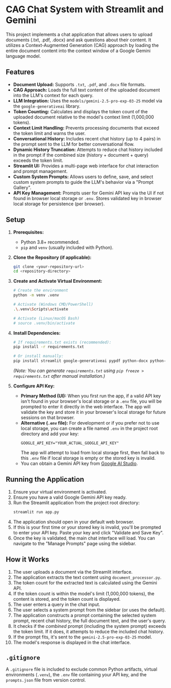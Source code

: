 # CAG Chat System with Streamlit and Gemini

This project implements a chat application that allows users to upload documents (.txt, .pdf, .docx) and ask questions about their content. It utilizes a Context-Augmented Generation (CAG) approach by loading the entire document content into the context window of a Google Gemini language model.

## Features

*   **Document Upload:** Supports `.txt`, `.pdf`, and `.docx` file formats.
*   **CAG Approach:** Loads the full text content of the uploaded document into the LLM's context for each query.
*   **LLM Integration:** Uses the `models/gemini-2.5-pro-exp-03-25` model via the `google-generativeai` library.
*   **Token Counting:** Calculates and displays the token count of the uploaded document relative to the model's context limit (1,000,000 tokens).
*   **Context Limit Handling:** Prevents processing documents that exceed the token limit and warns the user.
*   **Conversational History:** Includes recent chat history (up to 4 pairs) in the prompt sent to the LLM for better conversational flow.
*   **Dynamic History Truncation:** Attempts to reduce chat history included in the prompt if the combined size (history + document + query) exceeds the token limit.
*   **Streamlit UI:** Provides a multi-page web interface for chat interaction and prompt management.
*   **Custom System Prompts:** Allows users to define, save, and select custom system prompts to guide the LLM's behavior via a "Prompt Gallery".
*   **API Key Management:** Prompts user for Gemini API key via the UI if not found in browser local storage or `.env`. Stores validated key in browser local storage for persistence (per browser).

## Setup

1.  **Prerequisites:**
    *   Python 3.8+ recommended.
    *   `pip` and `venv` (usually included with Python).

2.  **Clone the Repository (if applicable):**
    ```bash
    git clone <your-repository-url>
    cd <repository-directory>
    ```

3.  **Create and Activate Virtual Environment:**
    ```bash
    # Create the environment
    python -m venv .venv

    # Activate (Windows CMD/PowerShell)
    .\.venv\Scripts\activate

    # Activate (Linux/macOS Bash)
    # source .venv/bin/activate
    ```

4.  **Install Dependencies:**
    ```bash
    # If requirements.txt exists (recommended):
    pip install -r requirements.txt

    # Or install manually:
    pip install streamlit google-generativeai pypdf python-docx python-dotenv streamlit-local-storage
    ```
    *(Note: You can generate `requirements.txt` using `pip freeze > requirements.txt` after manual installation.)*

5.  **Configure API Key:**
    *   **Primary Method (UI):** When you first run the app, if a valid API key isn't found in your browser's local storage or a `.env` file, you will be prompted to enter it directly in the web interface. The app will validate the key and store it in your browser's local storage for future sessions on that browser.
    *   **Alternative (`.env` file):** For development or if you prefer not to use local storage, you can create a file named `.env` in the project root directory and add your key:
        ```dotenv
        GOOGLE_API_KEY="YOUR_ACTUAL_GOOGLE_API_KEY"
        ```
        The app will attempt to load from local storage first, then fall back to this `.env` file if local storage is empty or the stored key is invalid.
    *   You can obtain a Gemini API key from [Google AI Studio](https://aistudio.google.com/app/apikey).

## Running the Application

1.  Ensure your virtual environment is activated.
2.  Ensure you have a valid Google Gemini API key ready.
3.  Run the Streamlit application from the project root directory:
    ```bash
    streamlit run app.py
    ```
4.  The application should open in your default web browser.
5.  If this is your first time or your stored key is invalid, you'll be prompted to enter your API key. Paste your key and click "Validate and Save Key".
6.  Once the key is validated, the main chat interface will load. You can navigate to the "Manage Prompts" page using the sidebar.

## How it Works

1.  The user uploads a document via the Streamlit interface.
2.  The application extracts the text content using `document_processor.py`.
3.  The token count for the extracted text is calculated using the Gemini API.
4.  If the token count is within the model's limit (1,000,000 tokens), the content is stored, and the token count is displayed.
5.  The user enters a query in the chat input.
6.  The user selects a system prompt from the sidebar (or uses the default).
7.  The application constructs a prompt containing the selected system prompt, recent chat history, the full document text, and the user's query.
8.  It checks if the *combined* prompt (including the system prompt) exceeds the token limit. If it does, it attempts to reduce the included chat history.
9.  If the prompt fits, it's sent to the `gemini-2.5-pro-exp-03-25` model.
10. The model's response is displayed in the chat interface.

## `.gitignore`

A `.gitignore` file is included to exclude common Python artifacts, virtual environments (`.venv`), the `.env` file containing your API key, and the `prompts.json` file from version control.